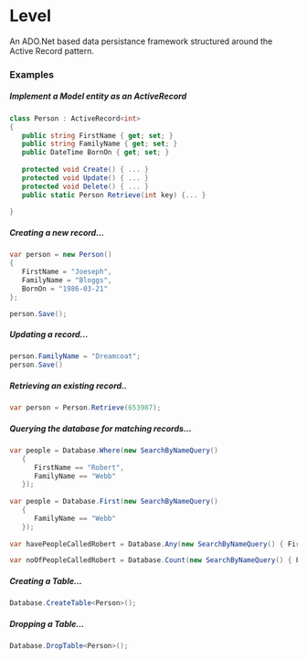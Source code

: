 Level
=====

An ADO.Net based data persistance framework structured around the Active Record pattern.


### Examples

##### Implement a Model entity as an ActiveRecord

```csharp
class Person : ActiveRecord<int>
{
   public string FirstName { get; set; }
   public string FamilyName { get; set; }
   public DateTime BornOn { get; set; }
   
   protected void Create() { ... }
   protected void Update() { ... }
   protected void Delete() { ... }
   public static Person Retrieve(int key) {... }
   
}
```

##### Creating a new record...

```csharp
var person = new Person() 
{ 
   FirstName = "Joeseph", 
   FamilyName = "Bloggs", 
   BornOn = "1986-03-21" 
};

person.Save();
```

##### Updating a record...

```csharp
person.FamilyName = "Dreamcoat";
person.Save()
```

##### Retrieving an existing record..

```csharp
var person = Person.Retrieve(653987);
```

##### Querying the database for matching records...

```csharp
var people = Database.Where(new SearchByNameQuery() 
   { 
      FirstName == "Robert", 
      FamilyName == "Webb"
   });
   
var people = Database.First(new SearchByNameQuery() 
   { 
      FamilyName == "Webb"
   });
   
var havePeopleCalledRobert = Database.Any(new SearchByNameQuery() { FirstName == "Robert" });

var noOfPeopleCalledRobert = Database.Count(new SearchByNameQuery() { FirstName == "Robert" });
```

##### Creating a Table...

```csharp
Database.CreateTable<Person>();
```

##### Dropping a Table...
```csharp
Database.DropTable<Person>();
```


